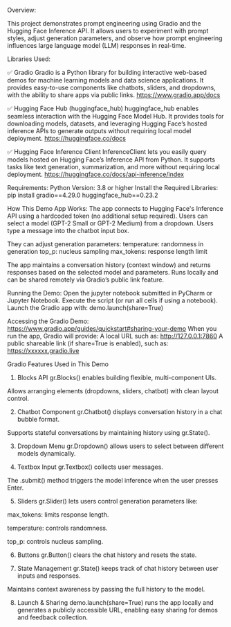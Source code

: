 Overview:

This project demonstrates prompt engineering using Gradio and the Hugging Face Inference API. 
It allows users to experiment with prompt styles, adjust generation parameters, and observe how prompt engineering influences large language model (LLM) responses in real-time.

Libraries Used:

✅ Gradio
Gradio is a Python library for building interactive web-based demos for machine learning models and data science applications. 
It provides easy-to-use components like chatbots, sliders, and dropdowns, with the ability to share apps via public links.
https://www.gradio.app/docs


✅ Hugging Face Hub (huggingface_hub)
huggingface_hub enables seamless interaction with the Hugging Face Model Hub. 
It provides tools for downloading models, datasets, and leveraging Hugging Face’s hosted inference APIs to generate outputs without requiring local model deployment.
https://huggingface.co/docs


✅ Hugging Face Inference Client
InferenceClient lets you easily query models hosted on Hugging Face’s Inference API from Python. 
It supports tasks like text generation, summarization, and more without requiring local deployment.
https://huggingface.co/docs/api-inference/index

Requirements:
Python Version: 3.8 or higher
Install the Required Libraries:
pip install gradio==4.29.0 huggingface_hub==0.23.2


How This Demo App Works:
The app connects to Hugging Face's Inference API using a hardcoded token (no additional setup required).
Users can select a model (GPT-2 Small or GPT-2 Medium) from a dropdown.
Users type a message into the chatbot input box.

They can adjust generation parameters:
temperature: randomness in generation
top_p: nucleus sampling
max_tokens: response length limit

The app maintains a conversation history (context window) and returns responses based on the selected model and parameters.
Runs locally and can be shared remotely via Gradio’s public link feature.


Running the Demo:
Open the jupyter notebook submitted in PyCharm or Jupyter Notebook.
Execute the script (or run all cells if using a notebook).
Launch the Gradio app with:
demo.launch(share=True)


Accessing the Gradio Demo: https://www.gradio.app/guides/quickstart#sharing-your-demo
When you run the app, Gradio will provide:
A local URL such as:
http://127.0.0.1:7860
A public shareable link (if share=True is enabled), such as:
https://xxxxxx.gradio.live

Gradio Features Used in This Demo
1. Blocks API
gr.Blocks() enables building flexible, multi-component UIs.

Allows arranging elements (dropdowns, sliders, chatbot) with clean layout control.

2. Chatbot Component
gr.Chatbot() displays conversation history in a chat bubble format.

Supports stateful conversations by maintaining history using gr.State().

3. Dropdown Menu
gr.Dropdown() allows users to select between different models dynamically.

4. Textbox Input
gr.Textbox() collects user messages.

The .submit() method triggers the model inference when the user presses Enter.

5. Sliders
gr.Slider() lets users control generation parameters like:

max_tokens: limits response length.

temperature: controls randomness.

top_p: controls nucleus sampling.

6. Buttons
gr.Button() clears the chat history and resets the state.

7. State Management
gr.State() keeps track of chat history between user inputs and responses.

Maintains context awareness by passing the full history to the model.

8. Launch & Sharing
demo.launch(share=True) runs the app locally and generates a publicly accessible URL, enabling easy sharing for demos and feedback collection.


